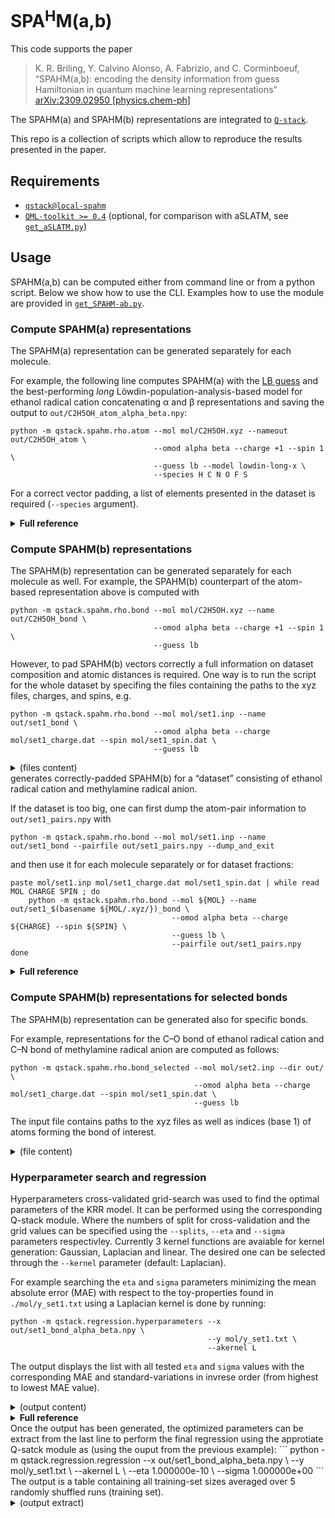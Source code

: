 # SPA<sup>H</sup>M(a,b)

This code supports the paper
>  K. R. Briling, Y. Calvino Alonso, A. Fabrizio, and C. Corminboeuf,<br>
> “SPAHM(a,b): encoding the density information from guess Hamiltonian in quantum machine learning representations”<br>
> [arXiv:2309.02950 [physics.chem-ph]](https://doi.org/10.48550/arXiv.2309.02950)<br>

The SPAHM(a) and SPAHM(b) representations are integrated to
[`Q-stack`](https://github.com/lcmd-epfl/Q-stack/tree/local-spahm).

This repo is a collection of scripts which allow to reproduce the results presented in the paper.

## Requirements
* [`qstack@local-spahm`](https://github.com/lcmd-epfl/Q-stack/tree/local-spahm)
* [`QML-toolkit >= 0.4`](https://www.qmlcode.org/) (optional, for comparison with aSLATM, see [`get_aSLATM.py`](get_aSLATM.py))

## Usage
<!-- See [workflow.md](workflow.md) for scripts to reproduce the results of the paper. !-->

SPAHM(a,b) can be computed either from command line or from a python script.
Below we show how to use the CLI.
Examples how to use the module are provided in [`get_SPAHM-ab.py`](get_SPAHM-ab.py).

### Compute SPAHM(a) representations


The SPAHM(a) representation can be generated separately for each molecule.

For example, the following line computes SPAHM(a)
with the [LB guess](https://doi.org/10.1007/s00214-019-2521-3) and the best-performing *long* Löwdin-population-analysis-based model
for ethanol radical cation concatenating α and β representations and saving the output to `out/C2H5OH_atom_alpha_beta.npy`:
```
python -m qstack.spahm.rho.atom --mol mol/C2H5OH.xyz --nameout out/C2H5OH_atom \
                                --omod alpha beta --charge +1 --spin 1 \
                                --guess lb --model lowdin-long-x \
                                --species H C N O F S
```
For a correct vector padding, a list of elements presented in the dataset is required (`--species` argument).

<details><summary><b>Full reference</b></summary>

```
usage: atom.py [-h] --mol MOL [--guess GUESS] [--units UNITS] [--basis-set BASIS] [--aux-basis AUXBASIS] [--model MODEL] [--dm DM]
               [--species ELEMENTS [ELEMENTS ...]] [--charge CHARGE] [--spin SPIN] [--xc XC] [--nameout NAMEOUT]
               [--omod OMOD [OMOD ...]]

  --mol MOL                           the path to the xyz file with the molecular structure
  --species ELEMENTS [ELEMENTS ...]   the elements contained in the database
  --nameout NAMEOUT                   name of the output representations file.
  --charge CHARGE                     total charge of the system (default: 0)
  --spin SPIN                         number of unpaired electrons (default: None) (use 0 to treat a closed-shell system in a UHF manner)
  --units UNITS                       the units of the input coordinates (default: Angstrom)

  --xc XC                             DFT functional for the SAD guess (default: hf)
  --guess GUESS                       the initial guess Hamiltonian to be used (default: LB)
  --basis-set BASIS                   basis set for computing density matrix (default: minao)
  --aux-basis AUXBASIS                auxiliary basis set for density fitting (default: ccpvdzjkfit)
  --model MODEL                       the model to use when creating the representation (default: Lowdin-long-x)
  --omod OMOD [OMOD ...]              model(s) for open-shell systems (alpha, beta, sum, diff, default: ['alpha', 'beta'])
  --dm DM                             a density matrix to load instead of computing the guess
```
</details>

### Compute SPAHM(b) representations

The SPAHM(b) representation can be generated separately for each molecule as well.
For example, the SPAHM(b) counterpart of the atom-based representation above is computed with
```
python -m qstack.spahm.rho.bond --mol mol/C2H5OH.xyz --name out/C2H5OH_bond \
                                --omod alpha beta --charge +1 --spin 1 \
                                --guess lb
```

However, to pad SPAHM(b) vectors correctly a full information on dataset composition and atomic distances is required.
One way is to run the script for the whole dataset by specifing the files containing the paths to the xyz files, charges, and spins, e.g.
```
python -m qstack.spahm.rho.bond --mol mol/set1.inp --name out/set1_bond \
                                --omod alpha beta --charge mol/set1_charge.dat --spin mol/set1_spin.dat \
                                --guess lb
```

<details><summary>(files content)</summary>

```
==> mol/set1.inp <==
mol/C2H5OH.xyz
mol/CH3NH2.xyz

==> mol/set1_charge.dat <==
+1
-1

==> mol/set1_spin.dat <==
1
1
```
</details>
generates correctly-padded SPAHM(b) for a “dataset” consisting of ethanol radical cation and methylamine radical anion.

If the dataset is too big, one can first dump the atom-pair information to `out/set1_pairs.npy` with
```
python -m qstack.spahm.rho.bond --mol mol/set1.inp --name out/set1_bond --pairfile out/set1_pairs.npy --dump_and_exit
```
and then use it for each molecule separately or for dataset fractions:
```
paste mol/set1.inp mol/set1_charge.dat mol/set1_spin.dat | while read MOL CHARGE SPIN ; do
    python -m qstack.spahm.rho.bond --mol ${MOL} --name out/set1_$(basename ${MOL/.xyz/})_bond \
                                    --omod alpha beta --charge ${CHARGE} --spin ${SPIN} \
                                    --guess lb \
                                    --pairfile out/set1_pairs.npy
done
```


<details><summary><b>Full reference</b></summary>

```
usage: bond.py [-h] --mol FILENAME --name NAME_OUT [--guess GUESS] [--units UNITS] [--basis BASIS] [--charge CHARGE] [--spin SPIN]
               [--xc XC] [--dir DIR] [--cutoff CUTOFF] [--bpath BPATH] [--omod OMOD [OMOD ...]] [--print PRINT] [--zeros] [--split]
               [--merge] [--onlym0] [--savedm] [--readdm READDM] [--elements ELEMENTS [ELEMENTS ...]] [--pairfile PAIRFILE]
               [--dump_and_exit]

  --mol FILENAME                        path to an xyz file / to a list of molecular structures in xyz format
  --name NAME_OUT                       name of the output file
  --guess GUESS                         initial guess
  --units UNITS                         the units of the input coordinates (default: Angstrom)
  --basis BASIS                         AO basis set (default=MINAO)
  --charge CHARGE                       charge / path to a file with a list of thereof
  --spin SPIN                           number of unpaired electrons / path to a file with a list of thereof
  --xc XC                               DFT functional for the SAD guess (default=hf)
  --dir DIR                             directory to save the output in (default=current dir)
  --cutoff CUTOFF                       bond length cutoff in Å (default=5.0)
  --bpath BPATH                         directory with basis sets (default=<...>/qstack/spahm/rho/basis_opt)
  --omod OMOD [OMOD ...]                model for open-shell systems (alpha, beta, sum, diff, default=['alpha', 'beta'])
  --print PRINT                         printing level
  --zeros                               use a version with more padding zeros
  --split                               split into molecules
  --merge                               merge different omods
  --onlym0                              use only functions with m=0
  --savedm                              save density matrices
  --readdm READDM                       directory to read density matrices from
  --elements ELEMENTS [ELEMENTS ...]    the elements to limit the representation for
  --pairfile PAIRFILE                   path to the atom pair file
  --dump_and_exit                       write the atom pair file and exit if --pairfile is set
```
</details>

### Compute SPAHM(b) representations for selected bonds

The SPAHM(b) representation can be generated also for specific bonds.

For example, representations for the C–O bond of ethanol radical cation and C–N bond of methylamine radical anion
are computed as follows:
```
python -m qstack.spahm.rho.bond_selected --mol mol/set2.inp --dir out/ \
                                         --omod alpha beta --charge mol/set1_charge.dat --spin mol/set1_spin.dat \
                                         --guess lb
```
The input file contains paths to the xyz files as well as indices (base 1) of atoms forming the bond of interest.
<details><summary>(file content)</summary>

```
==> mol/set2.inp <==
mol/C2H5OH.xyz   2 3
mol/CH3NH2.xyz   1 2
```
</details>

### Hyperparameter search and regression
Hyperparameters cross-validated grid-search was used to find the optimal parameters of the KRR model. It can be performed using the corresponding Q-stack module.
Where the numbers of split for cross-validation and the grid values can be specified using the `--splits`, `--eta` and `--sigma`
parameters respectivley. Currently 3 kernel functions are avaiable for kernel generation: Gaussian, Laplacian and linear. The desired one can 
be selected through the `--kernel` parameter (default: Laplacian).

For example searching the `eta` and `sigma` parameters minimizing the mean absolute error (MAE) with respect to the toy-properties found in 
`./mol/y_set1.txt` using a Laplacian kernel is done by running:
```
python -m qstack.regression.hyperparameters --x out/set1_bond_alpha_beta.npy \
                                            --y mol/y_set1.txt \
                                            --akernel L
```
The output displays the list with all tested `eta` and `sigma` values with the corresponding MAE and standard-variations in invrese order 
(from highest to lowest MAE value).

<details><summary>(output content)</summary>

```
error        stdev          eta          sigma
5.178182e+00 1.393084e+00 | 1.000000e+00 1.000000e+06
5.178182e+00 1.393083e+00 | 1.000000e+00 3.162278e+05
    ...         ...             ...         ...
3.451178e+00 1.545717e+00 | 3.162278e-08 1.000000e+02
3.450524e+00 1.510564e+00 | 1.000000e-05 1.000000e+01
3.450092e+00 1.550506e+00 | 1.000000e-10 1.000000e+04
3.449305e+00 1.552126e+00 | 1.000000e-10 3.162278e+03
3.448982e+00 1.552641e+00 | 1.000000e-10 1.000000e+03
3.448697e+00 1.552728e+00 | 1.000000e-10 3.162278e+02
3.448032e+00 1.552502e+00 | 1.000000e-10 1.000000e+02
3.447143e+00 1.549218e+00 | 3.162278e-08 3.162278e+01
3.446003e+00 1.551632e+00 | 1.000000e-10 3.162278e+01
3.439973e+00 1.548043e+00 | 3.162278e-08 1.000000e+01
3.439598e+00 1.548834e+00 | 1.000000e-10 1.000000e+01
3.429671e+00 1.512283e+00 | 1.000000e-05 3.162278e+00
3.419343e+00 1.539770e+00 | 3.162278e-08 3.162278e+00
3.419226e+00 1.540019e+00 | 1.000000e-10 3.162278e+00
3.359772e+00 1.498204e+00 | 1.000000e-05 1.000000e+00
3.353693e+00 1.512606e+00 | 3.162278e-08 1.000000e+00
3.353659e+00 1.512681e+00 | 1.000000e-10 1.000000e+00

```
</details>
<details><summary><b>Full reference</b></summary>

```
usage: hyperparameters.py [-h] --x REPR --y PROP [--test TEST_SIZE] [--akernel AKERNEL] [--gkernel GKERNEL] [--gdict [GDICT ...]] [--splits SPLITS] [--print PRINTLEVEL]
                          [--eta ETA [ETA ...]] [--sigma SIGMA [SIGMA ...]] [--ll] [--ada] [--readkernel]

This program finds the optimal hyperparameters.

options:
  -h, --help            show this help message and exit
  --x REPR              path to the representations file
  --y PROP              path to the properties file
  --test TEST_SIZE      test set fraction (default=0.2)
  --akernel AKERNEL     local kernel type (G for Gaussian, L for Laplacian, myL for Laplacian for open-shell systems) (default L)
  --gkernel GKERNEL     global kernel type (avg for average kernel, rem for REMatch kernel) (default )
  --gdict [GDICT ...]   dictionary like input string to initialize global kernel parameters
  --splits SPLITS       k in k-fold cross validation (default=5)
  --print PRINTLEVEL    printlevel
  --eta ETA [ETA ...]   eta array
  --sigma SIGMA [SIGMA ...]
                        sigma array
  --ll                  if correct for the numper of threads
  --ada                 if adapt sigma
  --readkernel          if X is kernel

```
</details>
Once the output has been generated, the optimized parameters can be extract from the last line to perform the final regression using the 
approtiate Q-satck module as (using the ouput from the previous example):
```
python -m qstack.regression.regression  --x out/set1_bond_alpha_beta.npy \
                                        --y mol/y_set1.txt \
                                        --akernel L \
                                        --eta 1.000000e-10 \
                                        --sigma 1.000000e+00
```
The output is a table containing all training-set sizes averaged over 5 randomly shuffled runs (training set).
<details><summary>(output extract)</summary>
size    MAE             STD
```
1	4.109106e+00	1.125572e+00
3	4.140986e+00	1.258406e+00
6	2.546631e+00	8.568210e-01
9	1.737456e+00	4.872807e-01
12	2.436564e+00	1.763576e-12

```
</details>

<details><summary><b>Full reference</b></summary>

```
usage: regression.py [-h] --x REPR --y PROP [--test TEST_SIZE] [--eta ETA] [--sigma SIGMA] [--akernel AKERNEL] [--gkernel GKERNEL] [--gdict [GDICT ...]] [--splits SPLITS]
                     [--train TRAIN_SIZE [TRAIN_SIZE ...]] [--debug] [--ll] [--readkernel]

This program computes the learning curve.

options:
  -h, --help            show this help message and exit
  --x REPR              path to the representations file
  --y PROP              path to the properties file
  --test TEST_SIZE      test set fraction (default=0.2)
  --eta ETA             eta hyperparameter (default=1e-05)
  --sigma SIGMA         sigma hyperparameter (default=32.0)
  --akernel AKERNEL     local kernel type (G for Gaussian, L for Laplacian, myL for Laplacian for open-shell systems) (default L)
  --gkernel GKERNEL     global kernel type (avg for average kernel, rem for REMatch kernel) (default None)
  --gdict [GDICT ...]   dictionary like input string to initialize global kernel parameters
  --splits SPLITS       number of splits (default=5)
  --train TRAIN_SIZE [TRAIN_SIZE ...]
                        training set fractions
  --debug               enable debug
  --ll                  if correct for the numper of threads
  --readkernel          if X is kernel

```
</details>

### Basis set optimization
(Under construction)
